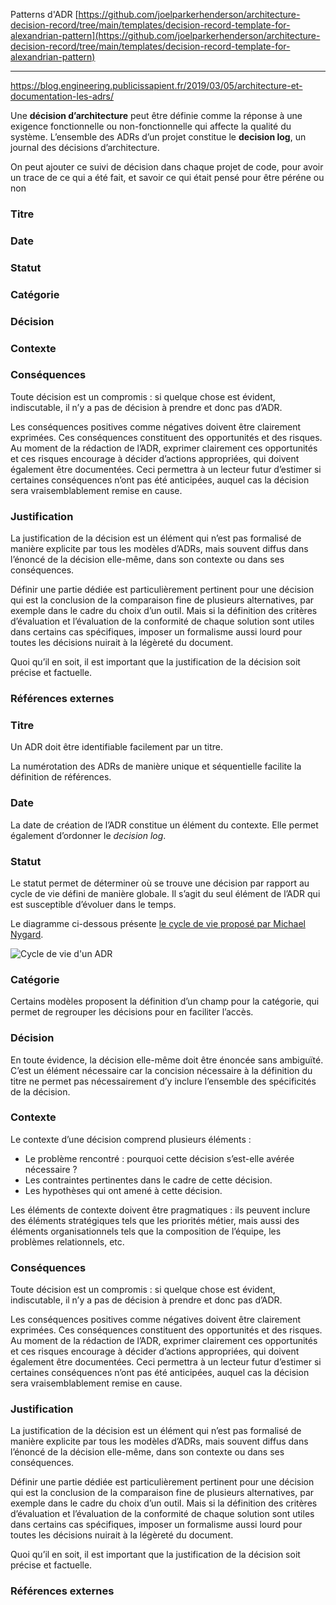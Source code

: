 Patterns d'ADR
[https://github.com/joelparkerhenderson/architecture-decision-record/tree/main/templates/decision-record-template-for-alexandrian-pattern](https://github.com/joelparkerhenderson/architecture-decision-record/tree/main/templates/decision-record-template-for-alexandrian-pattern)

---

https://blog.engineering.publicissapient.fr/2019/03/05/architecture-et-documentation-les-adrs/

Une **décision d’architecture** peut être définie comme la réponse à une exigence fonctionnelle ou non-fonctionnelle qui affecte la qualité du système. 
L’ensemble des ADRs d’un projet constitue le **decision log**, un journal des décisions d’architecture.

On peut ajouter ce suivi de décision dans chaque projet de code, pour avoir un trace de ce qui a été fait, et savoir ce qui était pensé pour être péréne ou non

### Titre

### Date

### Statut

### Catégorie

### Décision

### Contexte

### Conséquences

Toute décision est un compromis : si quelque chose est évident, indiscutable, il n’y a pas de décision à prendre et donc pas d’ADR.

Les conséquences positives comme négatives doivent être clairement exprimées. Ces conséquences constituent des opportunités et des risques. Au moment de la rédaction de l’ADR, exprimer clairement ces opportunités et ces risques encourage à décider d’actions appropriées, qui doivent également être documentées. Ceci permettra à un lecteur futur d’estimer si certaines conséquences n’ont pas été anticipées, auquel cas la décision sera vraisemblablement remise en cause.

### Justification

La justification de la décision est un élément qui n’est pas formalisé de manière explicite par tous les modèles d’ADRs, mais souvent diffus dans l’énoncé de la décision elle-même, dans son contexte ou dans ses conséquences.

Définir une partie dédiée est particulièrement pertinent pour une décision qui est la conclusion de la comparaison fine de plusieurs alternatives, par exemple dans le cadre du choix d’un outil. Mais si la définition des critères d’évaluation et l’évaluation de la conformité de chaque solution sont utiles dans certains cas spécifiques, imposer un formalisme aussi lourd pour toutes les décisions nuirait à la légèreté du document.

Quoi qu’il en soit, il est important que la justification de la décision soit précise et factuelle.

### Références externes

### Titre

Un ADR doit être identifiable facilement par un titre.

La numérotation des ADRs de manière unique et séquentielle facilite la définition de références.

### Date

La date de création de l’ADR constitue un élément du contexte. Elle permet également d’ordonner le _decision log_.

### Statut

Le statut permet de déterminer où se trouve une décision par rapport au cycle de vie défini de manière globale. Il s’agit du seul élément de l’ADR qui est susceptible d’évoluer dans le temps.

Le diagramme ci-dessous présente [le cycle de vie proposé par Michael Nygard](http://thinkrelevance.com/blog/2011/11/15/documenting-architecture-decisions).

![Cycle de vie d'un ADR](http://blog.engineering.publicissapient.fr/wp-content/uploads/2019/03/adr_lifecyle.png)

### Catégorie

Certains modèles proposent la définition d’un champ pour la catégorie, qui permet de regrouper les décisions pour en faciliter l’accès.

### Décision

En toute évidence, la décision elle-même doit être énoncée sans ambiguïté. C’est un élément nécessaire car la concision nécessaire à la définition du titre ne permet pas nécessairement d’y inclure l’ensemble des spécificités de la décision.

### Contexte

Le contexte d’une décision comprend plusieurs éléments :

-   Le problème rencontré : pourquoi cette décision s’est-elle avérée nécessaire ?
-   Les contraintes pertinentes dans le cadre de cette décision.
-   Les hypothèses qui ont amené à cette décision.

Les éléments de contexte doivent être pragmatiques : ils peuvent inclure des éléments stratégiques tels que les priorités métier, mais aussi des éléments organisationnels tels que la composition de l’équipe, les problèmes relationnels, etc.

### Conséquences

Toute décision est un compromis : si quelque chose est évident, indiscutable, il n’y a pas de décision à prendre et donc pas d’ADR.

Les conséquences positives comme négatives doivent être clairement exprimées. Ces conséquences constituent des opportunités et des risques. Au moment de la rédaction de l’ADR, exprimer clairement ces opportunités et ces risques encourage à décider d’actions appropriées, qui doivent également être documentées. Ceci permettra à un lecteur futur d’estimer si certaines conséquences n’ont pas été anticipées, auquel cas la décision sera vraisemblablement remise en cause.

### Justification

La justification de la décision est un élément qui n’est pas formalisé de manière explicite par tous les modèles d’ADRs, mais souvent diffus dans l’énoncé de la décision elle-même, dans son contexte ou dans ses conséquences.

Définir une partie dédiée est particulièrement pertinent pour une décision qui est la conclusion de la comparaison fine de plusieurs alternatives, par exemple dans le cadre du choix d’un outil. Mais si la définition des critères d’évaluation et l’évaluation de la conformité de chaque solution sont utiles dans certains cas spécifiques, imposer un formalisme aussi lourd pour toutes les décisions nuirait à la légèreté du document.

Quoi qu’il en soit, il est important que la justification de la décision soit précise et factuelle.

### Références externes